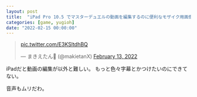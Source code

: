 ```yaml
---
layout: post
title:  "iPad Pro 10.5 でマスターデュエルの動画を編集するのに便利なモザイク用画像"
categories: [game, yugioh]
date: "2022-02-15 00:00:00"
---
```


<blockquote class="twitter-tweet tw-align-center"><p lang="und" dir="ltr"><a href="https://t.co/E3KSltdhBQ">pic.twitter.com/E3KSltdhBQ</a></p>&mdash; まきえたん🥦 (@makietanX) <a href="https://twitter.com/makietanX/status/1493004094533148673?ref_src=twsrc%5Etfw">February 13, 2022</a></blockquote> <script async src="https://platform.twitter.com/widgets.js" charset="utf-8"></script>

iPadだと動画の編集が以外と難しい。
もっと色々字幕とかつけたいのにできてない。

音声もムリだわ。

